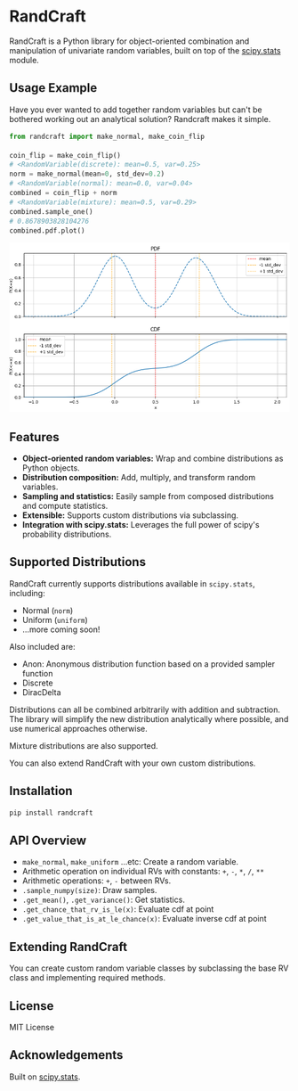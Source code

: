 # RandCraft

RandCraft is a Python library for object-oriented combination and manipulation of univariate random variables, built on top of the [scipy.stats](https://docs.scipy.org/doc/scipy/reference/stats.html) module.


## Usage Example
Have you ever wanted to add together random variables but can't be bothered working out an analytical solution?
Randcraft makes it simple.

```python
from randcraft import make_normal, make_coin_flip

coin_flip = make_coin_flip()
# <RandomVariable(discrete): mean=0.5, var=0.25>
norm = make_normal(mean=0, std_dev=0.2)
# <RandomVariable(normal): mean=0.0, var=0.04>
combined = coin_flip + norm 
# <RandomVariable(mixture): mean=0.5, var=0.29>
combined.sample_one()
# 0.8678903828104276
combined.pdf.plot()
```
![Double normal](images/double_normal.png)


## Features

- **Object-oriented random variables:** Wrap and combine distributions as Python objects.
- **Distribution composition:** Add, multiply, and transform random variables.
- **Sampling and statistics:** Easily sample from composed distributions and compute statistics.
- **Extensible:** Supports custom distributions via subclassing.
- **Integration with scipy.stats:** Leverages the full power of scipy's probability distributions.

## Supported Distributions

RandCraft currently supports distributions available in `scipy.stats`, including:

- Normal (`norm`)
- Uniform (`uniform`)
- ...more coming soon!

Also included are:
- Anon: Anonymous distribution function based on a provided sampler function
- Discrete
- DiracDelta

Distributions can all be combined arbitrarily with addition and subtraction.
The library will simplify the new distribution analytically where possible, and use numerical approaches otherwise.

Mixture distributions are also supported.

You can also extend RandCraft with your own custom distributions.

## Installation

```bash
pip install randcraft
```



## API Overview

- `make_normal`, `make_uniform` ...etc: Create a random variable.
- Arithmetic operation on individual RVs with constants: `+`, `-`, `*`, `/`, `**`
- Arithmetic operations: `+`, `-` between RVs.
- `.sample_numpy(size)`: Draw samples.
- `.get_mean()`, `.get_variance()`: Get statistics.
- `.get_chance_that_rv_is_le(x)`: Evaluate cdf at point
- `.get_value_that_is_at_le_chance(x)`: Evaluate inverse cdf at point

## Extending RandCraft

You can create custom random variable classes by subclassing the base RV class and implementing required methods.

## License

MIT License

## Acknowledgements

Built on [scipy.stats](https://docs.scipy.org/doc/scipy/reference/stats.html).